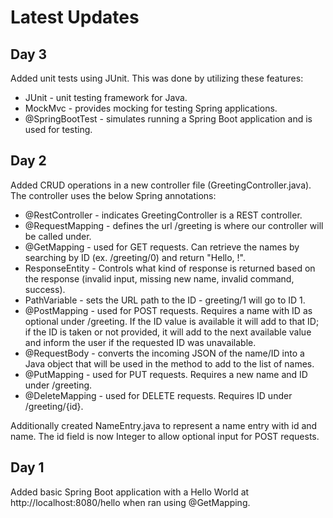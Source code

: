 # Latest Updates
## Day 3
Added unit tests using JUnit. This was done by utilizing these features:
- JUnit - unit testing framework for Java.
- MockMvc - provides mocking for testing Spring applications.
- @SpringBootTest - simulates running a Spring Boot application and is used for testing.

## Day 2
Added CRUD operations in a new controller file (GreetingController.java). The controller uses the below Spring annotations:
- @RestController - indicates GreetingController is a REST controller.
- @RequestMapping - defines the url /greeting is where our controller will be called under.
- @GetMapping - used for GET requests. Can retrieve the names by searching by ID (ex. /greeting/0) and return "Hello, <name>!".
- ResponseEntity - Controls what kind of response is returned based on the response (invalid input, missing new name, invalid command, success).
- PathVariable - sets the URL path to the ID - greeting/1 will go to ID 1.
- @PostMapping - used for POST requests. Requires a name with ID as optional under /greeting. If the ID value is available it will add to that ID; if the ID is taken or not provided, it will add to the next available value and inform the user if the requested ID was unavailable.
- @RequestBody - converts the incoming JSON of the name/ID into a Java object that will be used in the method to add to the list of names.
- @PutMapping - used for PUT requests. Requires a new name and ID under /greeting.
- @DeleteMapping - used for DELETE requests. Requires ID under /greeting/{id}.

Additionally created NameEntry.java to represent a name entry with id and name. The id field is now Integer to allow optional input for POST requests.

## Day 1
Added basic Spring Boot application with a Hello World at http://localhost:8080/hello when ran using @GetMapping.